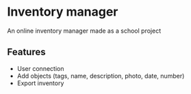 Inventory manager
========
An online inventory manager made as a school project

## Features
- User connection
- Add objects (tags, name, description, photo, date, number)
- Export inventory

